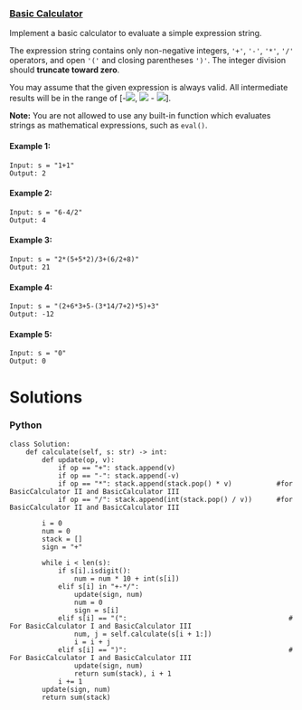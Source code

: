 ### [Basic Calculator](https://leetcode.com/problems/basic-calculator-iii/) <br>

Implement a basic calculator to evaluate a simple expression string.

The expression string contains only non-negative integers, `'+'`, `'-'`, `'*'`, `'/'` operators, and open `'('` and closing parentheses `')'`. The integer division should **truncate toward zero**.

You may assume that the given expression is always valid. All intermediate results will be in the range of [-<img src="https://render.githubusercontent.com/render/math?math=2^{31}">, <img src="https://render.githubusercontent.com/render/math?math=2^{31}"> - <img src="https://render.githubusercontent.com/render/math?math=1">].

**Note:** You are not allowed to use any built-in function which evaluates strings as mathematical expressions, such as `eval()`.



#### Example 1:

```
Input: s = "1+1"
Output: 2

```

#### Example 2:

```
Input: s = "6-4/2"
Output: 4

```

#### Example 3:

```
Input: s = "2*(5+5*2)/3+(6/2+8)"
Output: 21

```

#### Example 4:

```
Input: s = "(2+6*3+5-(3*14/7+2)*5)+3"
Output: -12

```

#### Example 5:

```
Input: s = "0"
Output: 0

```


# Solutions

### Python
```
class Solution:
    def calculate(self, s: str) -> int:
        def update(op, v):
            if op == "+": stack.append(v)
            if op == "-": stack.append(-v)
            if op == "*": stack.append(stack.pop() * v)           #for BasicCalculator II and BasicCalculator III
            if op == "/": stack.append(int(stack.pop() / v))      #for BasicCalculator II and BasicCalculator III
    
        i = 0
        num = 0
        stack = []
        sign = "+"
        
        while i < len(s):
            if s[i].isdigit():
                num = num * 10 + int(s[i])
            elif s[i] in "+-*/":
                update(sign, num)
                num = 0
                sign = s[i]
            elif s[i] == "(":                                        # For BasicCalculator I and BasicCalculator III
                num, j = self.calculate(s[i + 1:])
                i = i + j
            elif s[i] == ")":                                        # For BasicCalculator I and BasicCalculator III
                update(sign, num)
                return sum(stack), i + 1
            i += 1
        update(sign, num)
        return sum(stack)

```
